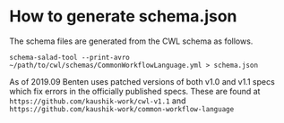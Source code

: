 # How to generate schema.json 

The schema files are generated from the CWL schema as follows.

```
schema-salad-tool --print-avro ~/path/to/cwl/schemas/CommonWorkflowLanguage.yml > schema.json
```

As of 2019.09 Benten uses patched versions of both v1.0 and v1.1 specs
which fix errors in the officially published specs. These are found at
`https://github.com/kaushik-work/cwl-v1.1` and 
`https://github.com/kaushik-work/common-workflow-language`
